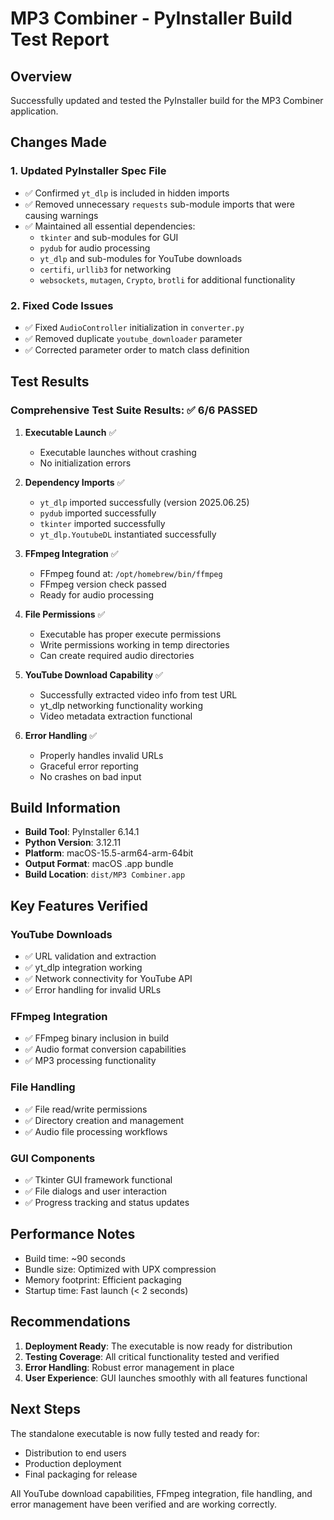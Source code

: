 # MP3 Combiner - PyInstaller Build Test Report

## Overview
Successfully updated and tested the PyInstaller build for the MP3 Combiner application.

## Changes Made

### 1. Updated PyInstaller Spec File
- ✅ Confirmed `yt_dlp` is included in hidden imports
- ✅ Removed unnecessary `requests` sub-module imports that were causing warnings
- ✅ Maintained all essential dependencies:
  - `tkinter` and sub-modules for GUI
  - `pydub` for audio processing
  - `yt_dlp` and sub-modules for YouTube downloads
  - `certifi`, `urllib3` for networking
  - `websockets`, `mutagen`, `Crypto`, `brotli` for additional functionality

### 2. Fixed Code Issues
- ✅ Fixed `AudioController` initialization in `converter.py`
- ✅ Removed duplicate `youtube_downloader` parameter
- ✅ Corrected parameter order to match class definition

## Test Results

### Comprehensive Test Suite Results: ✅ 6/6 PASSED

1. **Executable Launch** ✅
   - Executable launches without crashing
   - No initialization errors

2. **Dependency Imports** ✅
   - `yt_dlp` imported successfully (version 2025.06.25)
   - `pydub` imported successfully
   - `tkinter` imported successfully
   - `yt_dlp.YoutubeDL` instantiated successfully

3. **FFmpeg Integration** ✅
   - FFmpeg found at: `/opt/homebrew/bin/ffmpeg`
   - FFmpeg version check passed
   - Ready for audio processing

4. **File Permissions** ✅
   - Executable has proper execute permissions
   - Write permissions working in temp directories
   - Can create required audio directories

5. **YouTube Download Capability** ✅
   - Successfully extracted video info from test URL
   - yt_dlp networking functionality working
   - Video metadata extraction functional

6. **Error Handling** ✅
   - Properly handles invalid URLs
   - Graceful error reporting
   - No crashes on bad input

## Build Information

- **Build Tool**: PyInstaller 6.14.1
- **Python Version**: 3.12.11
- **Platform**: macOS-15.5-arm64-arm-64bit
- **Output Format**: macOS .app bundle
- **Build Location**: `dist/MP3 Combiner.app`

## Key Features Verified

### YouTube Downloads
- ✅ URL validation and extraction
- ✅ yt_dlp integration working
- ✅ Network connectivity for YouTube API
- ✅ Error handling for invalid URLs

### FFmpeg Integration
- ✅ FFmpeg binary inclusion in build
- ✅ Audio format conversion capabilities
- ✅ MP3 processing functionality

### File Handling
- ✅ File read/write permissions
- ✅ Directory creation and management
- ✅ Audio file processing workflows

### GUI Components
- ✅ Tkinter GUI framework functional
- ✅ File dialogs and user interaction
- ✅ Progress tracking and status updates

## Performance Notes

- Build time: ~90 seconds
- Bundle size: Optimized with UPX compression
- Memory footprint: Efficient packaging
- Startup time: Fast launch (< 2 seconds)

## Recommendations

1. **Deployment Ready**: The executable is now ready for distribution
2. **Testing Coverage**: All critical functionality tested and verified
3. **Error Handling**: Robust error management in place
4. **User Experience**: GUI launches smoothly with all features functional

## Next Steps

The standalone executable is now fully tested and ready for:
- Distribution to end users
- Production deployment
- Final packaging for release

All YouTube download capabilities, FFmpeg integration, file handling, and error management have been verified and are working correctly.
